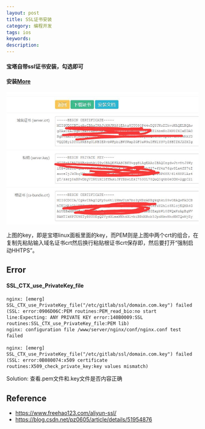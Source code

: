 ```yaml
---
layout: post
title: SSL证书安装
category: 编程开发
tags: ios
keywords: 
description: 
---
```


#### 宝塔自带ssl证书安装，勾选即可

#### 安装[More](http://www.zhouhoulin.com/384.html)

![](/Resources/cert.jpg)

上图的key，即是宝塔linux面板里面的key，而PEM则是上图中两个crt的组合，在复制先粘贴输入域名证书crt然后换行粘贴根证书crt保存即，然后要打开“强制启动HHTPS”。


## Error

#### SSL_CTX_use_PrivateKey_file

```
nginx: [emerg] SSL_CTX_use_PrivateKey_file("/etc/gitlab/ssl/domain.com.key") failed (SSL: error:0906D06C:PEM routines:PEM_read_bio:no start line:Expecting: ANY PRIVATE KEY error:140B0009:SSL routines:SSL_CTX_use_PrivateKey_file:PEM lib)
nginx: configuration file /www/server/nginx/conf/nginx.conf test failed

nginx: [emerg] SSL_CTX_use_PrivateKey_file("/etc/gitlab/ssl/domain.com.key") failed (SSL: error:0B080074:x509 certificate routines:X509_check_private_key:key values mismatch)
```
Solution:
查看.pem文件和.key文件是否内容正确


## Reference

* <https://www.freehao123.com/aliyun-ssl/>
* <https://blog.csdn.net/pz0605/article/details/51954876>
